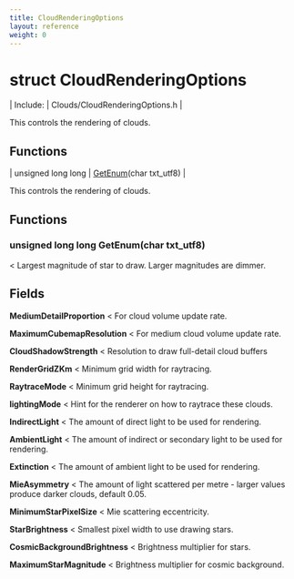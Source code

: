 ```yaml
---
title: CloudRenderingOptions
layout: reference
weight: 0
---
```

struct CloudRenderingOptions
===

| Include: | Clouds/CloudRenderingOptions.h |

This controls the rendering of clouds.<br>


Functions
---

| unsigned long long | [GetEnum](#GetEnum)(char txt_utf8) |

This controls the rendering of clouds.

  


Functions
---
<a name="GetEnum"></a>
### unsigned long long GetEnum(char txt_utf8)
< Largest magnitude of star to draw. Larger magnitudes are dimmer.

Fields
---

**MediumDetailProportion**  < For cloud volume update rate.

**MaximumCubemapResolution**  < For medium cloud volume update rate.

**CloudShadowStrength**  < Resolution to draw full-detail cloud buffers

**RenderGridZKm**  < Minimum grid width for raytracing.

**RaytraceMode**  < Minimum grid height for raytracing.

**lightingMode**  < Hint for the renderer on how to raytrace these clouds.

**IndirectLight**  < The amount of direct light to be used for rendering.

**AmbientLight**  < The amount of indirect or secondary light to be used for rendering.

**Extinction**  < The amount of ambient light to be used for rendering.

**MieAsymmetry**  < The amount of light scattered per metre - larger values produce darker clouds, default 0.05.

**MinimumStarPixelSize**  < Mie scattering eccentricity.

**StarBrightness**  < Smallest pixel width to use drawing stars.

**CosmicBackgroundBrightness**  < Brightness multiplier for stars.

**MaximumStarMagnitude**  < Brightness multiplier for cosmic background.
